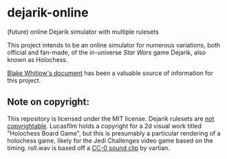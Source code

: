 # dejarik-online
(future) online Dejarik simulator with multiple rulesets

This project intends to be an online simulator for numerous variations, both official and fan-made, of the in-universe _Star Wars_ game Dejarik, also known as Holochess.

[Blake Whitlow's document](https://docs.google.com/document/d/1iw3g_udV7W-5XfNFlcppRwCMOhFag1lTcSPc9ygdseY/edit) has been a valuable source of information for this project.

## Note on copyright:
This repository is licensed under the MIT license. Dejarik rulesets are [not copyrightable](https://www.americanbar.org/groups/intellectual_property_law/publications/landslide/2014-15/march-april/its_how_you_play_game_why_videogame_rules_are_not_expression_protected_copyright_law/). Lucasfilm holds a copyright for a 2d visual work titled "Holochess Board Game", but this is presumably a particular rendering of a holochess game, likely for the Jedi Challenges video game based on the timing. roll.wav is based off a [CC-0 sound clip](https://freesound.org/people/vartian/sounds/560085/) by vartian.